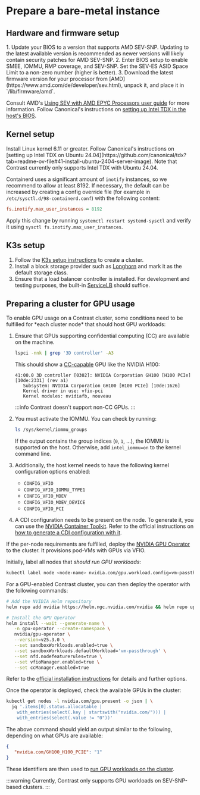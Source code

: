 # Prepare a bare-metal instance

## Hardware and firmware setup

<Tabs queryString="vendor">
<TabItem value="amd" label="AMD SEV-SNP">
1. Update your BIOS to a version that supports AMD SEV-SNP. Updating to the latest available version is recommended as newer versions will likely contain security patches for AMD SEV-SNP.
2. Enter BIOS setup to enable SMEE, IOMMU, RMP coverage, and SEV-SNP. Set the SEV-ES ASID Space Limit to a non-zero number (higher is better).
3. Download the latest firmware version for your processor from [AMD](https://www.amd.com/de/developer/sev.html), unpack it, and place it in `/lib/firmware/amd`.

Consult AMD's [Using SEV with AMD EPYC Processors user guide](https://www.amd.com/content/dam/amd/en/documents/epyc-technical-docs/tuning-guides/58207-using-sev-with-amd-epyc-processors.pdf) for more information.
</TabItem>
<TabItem value="intel" label="Intel TDX">
Follow Canonical's instructions on [setting up Intel TDX in the host's BIOS](https://github.com/canonical/tdx?tab=readme-ov-file#43-enable-intel-tdx-in-the-hosts-bios).
</TabItem>
</Tabs>

## Kernel setup

<Tabs queryString="vendor">
<TabItem value="amd" label="AMD SEV-SNP">
Install Linux kernel 6.11 or greater.
</TabItem>
<TabItem value="intel" label="Intel TDX">
Follow Canonical's instructions on [setting up Intel TDX on Ubuntu 24.04](https://github.com/canonical/tdx?tab=readme-ov-file#41-install-ubuntu-2404-server-image). Note that Contrast currently only supports Intel TDX with Ubuntu 24.04.
</TabItem>
</Tabs>

Containerd uses a significant amount of `inotify` instances, so we recommend to allow at least 8192.
If necessary, the default can be increased by creating a config override file (for example in `/etc/sysctl.d/98-containerd.conf`) with the following content:

```ini
fs.inotify.max_user_instances = 8192
```

Apply this change by running `systemctl restart systemd-sysctl` and verify it using `sysctl fs.inotify.max_user_instances`.

## K3s setup

1. Follow the [K3s setup instructions](https://docs.k3s.io/) to create a cluster.
2. Install a block storage provider such as [Longhorn](https://longhorn.io/docs/latest/deploy/install/install-with-kubectl/) and mark it as the default storage class.
3. Ensure that a load balancer controller is installed. For development and testing purposes, the built-in [ServiceLB](https://docs.k3s.io/networking/networking-services#service-load-balancer) should suffice.

## Preparing a cluster for GPU usage

<Tabs queryString="vendor">
<TabItem value="amd" label="AMD SEV-SNP">
To enable GPU usage on a Contrast cluster, some conditions need to be fulfilled for *each cluster node* that should host GPU workloads:

1. Ensure that GPUs supporting confidential computing (CC) are available on the machine.

   ```sh
   lspci -nnk | grep '3D controller' -A3
   ```

   This should show a [CC-capable](https://www.nvidia.com/en-us/data-center/solutions/confidential-computing/) GPU like the NVIDIA H100:

   ```shell-session
   41:00.0 3D controller [0302]: NVIDIA Corporation GH100 [H100 PCIe] [10de:2331] (rev a1)
      Subsystem: NVIDIA Corporation GH100 [H100 PCIe] [10de:1626]
      Kernel driver in use: vfio-pci
      Kernel modules: nvidiafb, nouveau
   ```

   :::info
   Contrast doesn't support non-CC GPUs.
   :::

2. You must activate the IOMMU. You can check by running:

   ```sh
   ls /sys/kernel/iommu_groups
   ```

   If the output contains the group indices (`0`, `1`, ...), the IOMMU is supported on the host.
   Otherwise, add `intel_iommu=on` to the kernel command line.
3. Additionally, the host kernel needs to have the following kernel configuration options enabled:
    - `CONFIG_VFIO`
    - `CONFIG_VFIO_IOMMU_TYPE1`
    - `CONFIG_VFIO_MDEV`
    - `CONFIG_VFIO_MDEV_DEVICE`
    - `CONFIG_VFIO_PCI`
4. A CDI configuration needs to be present on the node. To generate it, you can use the [NVIDIA Container Toolkit](https://docs.nvidia.com/datacenter/cloud-native/container-toolkit/latest/install-guide.html).
   Refer to the official instructions on [how to generate a CDI configuration with it](https://docs.nvidia.com/datacenter/cloud-native/container-toolkit/latest/cdi-support.html).

If the per-node requirements are fulfilled, deploy the [NVIDIA GPU Operator](https://docs.nvidia.com/datacenter/cloud-native/gpu-operator/latest) to the cluster. It provisions pod-VMs with GPUs via VFIO.

Initially, label all nodes that *should run GPU workloads*:

```sh
kubectl label node <node-name> nvidia.com/gpu.workload.config=vm-passthrough
```

For a GPU-enabled Contrast cluster, you can then deploy the operator with the following commands:

```sh
# Add the NVIDIA Helm repository
helm repo add nvidia https://helm.ngc.nvidia.com/nvidia && helm repo update

# Install the GPU Operator
helm install --wait --generate-name \
   -n gpu-operator --create-namespace \
   nvidia/gpu-operator \
   --version=v25.3.0 \
   --set sandboxWorkloads.enabled=true \
   --set sandboxWorkloads.defaultWorkload='vm-passthrough' \
   --set nfd.nodefeaturerules=true \
   --set vfioManager.enabled=true \
   --set ccManager.enabled=true
```

Refer to the [official installation instructions](https://docs.nvidia.com/datacenter/cloud-native/gpu-operator/latest/getting-started.html) for details and further options.

Once the operator is deployed, check the available GPUs in the cluster:

```sh
kubectl get nodes -l nvidia.com/gpu.present -o json | \
  jq '.items[0].status.allocatable |
    with_entries(select(.key | startswith("nvidia.com/"))) |
    with_entries(select(.value != "0"))'
```

The above command should yield an output similar to the following, depending on what GPUs are available:

```json
{
   "nvidia.com/GH100_H100_PCIE": "1"
}
```

These identifiers are then used to [run GPU workloads on the cluster](../deployment.md).

</TabItem>
<TabItem value="intel" label="Intel TDX">
:::warning
Currently, Contrast only supports GPU workloads on SEV-SNP-based clusters.
:::
</TabItem>
</Tabs>
